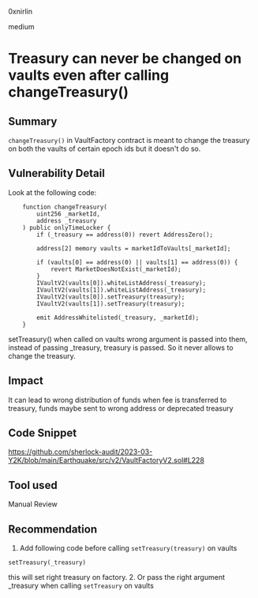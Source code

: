 0xnirlin

medium

# Treasury can never be changed on vaults even after calling changeTreasury()

## Summary
`changeTreasury()` in VaultFactory contract is meant to change the treasury on both the vaults of certain epoch ids but it doesn't do so.
## Vulnerability Detail
Look at the following code: 
```solidity
    function changeTreasury(
        uint256 _marketId,
        address _treasury
    ) public onlyTimeLocker {
        if (_treasury == address(0)) revert AddressZero();

        address[2] memory vaults = marketIdToVaults[_marketId];

        if (vaults[0] == address(0) || vaults[1] == address(0)) {
            revert MarketDoesNotExist(_marketId);
        }
        IVaultV2(vaults[0]).whiteListAddress(_treasury);
        IVaultV2(vaults[1]).whiteListAddress(_treasury);
        IVaultV2(vaults[0]).setTreasury(treasury);
        IVaultV2(vaults[1]).setTreasury(treasury);

        emit AddressWhitelisted(_treasury, _marketId);
    }
```
setTreasury() when called on vaults wrong argument is passed into them, instead of passing _treasury, treasury is passed. So it never allows to change the treasury.

## Impact
It can lead to wrong distribution of funds when fee is transferred to treasury, funds maybe sent to wrong address or deprecated treasury

## Code Snippet
https://github.com/sherlock-audit/2023-03-Y2K/blob/main/Earthquake/src/v2/VaultFactoryV2.sol#L228

## Tool used
Manual Review

## Recommendation
1. Add following code before calling `setTreasury(treasury)` on vaults
```solidity
setTreasury(_treasury)
```
this will set right treasury on factory.
2. Or pass the right argument _treasury when calling `setTreasury` on vaults

